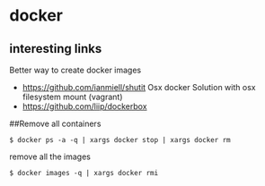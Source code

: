 docker
======

## interesting links
Better way to create docker images
* https://github.com/ianmiell/shutit
Osx docker Solution with osx filesystem mount (vagrant)
* https://github.com/liip/dockerbox

##Remove all containers

`$ docker ps -a -q | xargs docker stop | xargs docker rm`

remove all the images

`$ docker images -q | xargs docker rmi`
